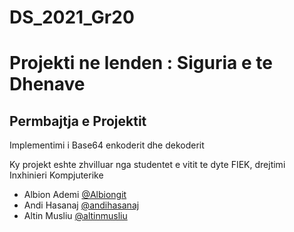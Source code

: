 # DS_2021_Gr20
# Projekti ne lenden : Siguria e te Dhenave

## Permbajtja e Projektit
Implementimi i Base64 enkoderit dhe dekoderit


Ky projekt eshte zhvilluar nga studentet e vitit te dyte FIEK, drejtimi Inxhinieri Kompjuterike

- Albion Ademi [@Albiongit](https://github.com/Albiongit)
- Andi Hasanaj  [@andihasanaj](https://github.com/andihasanaj)
- Altin Musliu   [@altinmusliu](https://github.com/altinmusliu)


